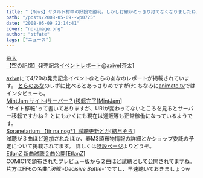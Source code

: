 ```yaml
---
title: "【News】ヤクルト村中の好投で勝利。しかし打線がめっきり打てなくなりましたね…w"
path: "/posts/2008-05-09--wp0725"
date: "2008-05-09 22:14:41"
cover: "no-image.png"
author: "stfate"
tags: ["ニュース"]
---
```


<style type="text/css">
<!--
p {white-space: pre-wrap};
-->
</style>

<a class="topics" href="http://www.axive.jp/news_post.php?id=294" target="_blank">茶太 【空の記憶】発売記念イベントレポート@axive</a><span class="junre">[<a href="http://chata.moo.jp/" target="_blank">茶太</a>]</span>
<div class="news"><a href="http://www.axive.jp/index.php" target="_blank">axive</a>にて4/29の発売記念イベント@とらのあなのレポートが掲載されています。
<a href="http://www.toranoana.jp/webdayo/report/new/" target="_blank">とらのあな</a>のレポに比べるとあっさりめですが(ﾅﾆ
ちなみに<a href="http://www.animate.tv/news/detail.php?id=atv080509b" target="_blank">animate.tv</a>ではインタビューも。</div>
<a class="topics" href="http://www.mintjam.net/" target="_blank">MintJam サイト(サーバー？)移転完了</a><span class="junre">[<a href="http://www.mintjam.net/" target="_blank">MintJam</a>]</span>
<div class="news">"サイト移転"って書いてありますが、URIが変わってないところを見るとサーバー移転ですかね？
とにもかくにも現在は通販等も正常稼働になっているようです。</div>
<a class="topics" href="http://soranetarium.com/" target="_blank">Soranetarium 【tir na nog*】試聴更新とか</a><span class="junre">[<a href="http://soranetarium.com/" target="_blank">結月そら</a>]</span>
<div class="news">試聴が３曲ほど追加されたほか、春M3頒布物情報の詳細とかショップ委託の予定について掲載されてます。
詳しくは<a href="http://tir-na-nog.soranetarium.com/index.html" target="_blank">特設ページ</a>よりどうぞ。</div>
<a class="topics" href="http://www.etlanz.com/" target="_blank">EtlanZ 新曲試聴２曲公開</a><span class="junre">[<a href="http://www.etlanz.com/" target="_blank">EtlanZ</a>]</span>
<div class="news">COMIC1で頒布されたプレビュー版から２曲ほど試聴として公開されてますね。
片方はFF6の名曲"<em>決戦 -Decisive Battle-</em>"ですし、早速聴いておきましょうw</div>
